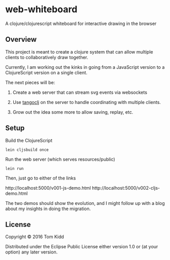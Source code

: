 # web-whiteboard

A clojure/clojurescript whiteboard for interactive drawing in the browser

## Overview

This project is meant to create a clojure system that can allow multiple
clients to collaboratively draw together.

Currently, I am working out the kinks in going from a JavaScript version
to a ClojureScript version on a single client.

The next pieces will be:

1. Create a web server that can stream svg events via websockets

2. Use [tangoclj]() on the server to handle coordinating with multiple
   clients.

3. Grow out the idea some more to allow saving, replay, etc.

## Setup

Build the ClojureScript

```
lein cljsbuild once
```

Run the web server (which serves resources/public)
```
lein run
```

Then, just go to either of the links

http://localhost:5000/v001-js-demo.html
http://localhost:5000/v002-cljs-demo.html

The two demos should show the evolution, and I might follow up with a
blog about my insights in doing the migration.

## License

Copyright © 2016 Tom Kidd

Distributed under the Eclipse Public License either version 1.0 or (at your option) any later version.
